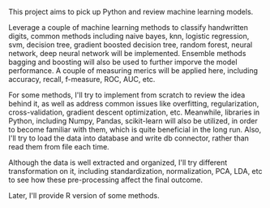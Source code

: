 This project aims to pick up Python and review machine learning models.

Leverage a couple of machine learning methods to classify handwritten digits, common methods including naive bayes, knn, logistic regression, svm, decision tree, gradient boosted decision tree, random forest, neural network, deep neural network will be implemented. Ensemble methods bagging and boosting will also be used to further imporve the model performance. A couple of measuring merics will be applied here, including accuracy, recall, f-measure, ROC, AUC, etc.

For some methods, I'll try to implement from scratch to review the idea behind it, as well as address common issues like overfitting, regularization, cross-validation, gradient descent optimization, etc. Meanwhile, libraries in Python, including Numpy, Pandas, scikit-learn will also be utilized, in order to become familiar with them, which is quite beneficial in the long run. Also, I'll try to load the data into database and write db connector, rather than read them from file each time.

Although the data is well extracted and organized, I'll try different transformation on it, including standardization, normalization, PCA, LDA, etc to see how these pre-processing affect the final outcome.

Later, I'll provide R version of some methods. 
